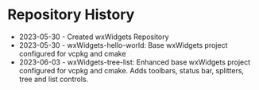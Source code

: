 # Repository History
 - 2023-05-30 - Created wxWidgets Repository
 - 2023-05-30 - wxWidgets-hello-world: Base wxWidgets project configured for vcpkg and cmake
 - 2023-06-03 - wxWidgets-tree-list: Enhanced base wxWidgets project configured for vcpkg and cmake. Adds toolbars, status bar, splitters, tree and list controls.
